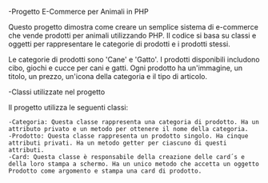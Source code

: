 -Progetto E-Commerce per Animali in PHP

  Questo progetto dimostra come creare un semplice sistema di e-commerce che vende prodotti per animali utilizzando PHP. Il codice si basa su classi e oggetti per rappresentare le categorie di prodotti e i prodotti stessi.

  Le categorie di prodotti sono 'Cane' e 'Gatto'. I prodotti disponibili includono cibo, giochi e cucce per cani e gatti. Ogni prodotto ha un'immagine, un titolo, un prezzo, un'icona della categoria e il tipo di articolo.



-Classi utilizzate nel progetto

  Il progetto utilizza le seguenti classi:

    -Categoria: Questa classe rappresenta una categoria di prodotto. Ha un attributo privato e un metodo per ottenere il nome della categoria.
    -Prodotto: Questa classe rappresenta un prodotto singolo. Ha cinque attributi privati. Ha un metodo getter per ciascuno di questi attributi.
    -Card: Questa classe è responsabile della creazione delle card´s e della loro stampa a schermo. Ha un unico metodo che accetta un oggetto Prodotto come argomento e stampa una card di prodotto.